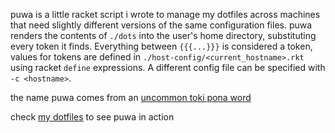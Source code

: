 puwa is a little racket script i wrote to manage my dotfiles across
machines that need slightly different versions of the same
configuration files. puwa renders the contents of `./dots` into the
user's home directory, substituting every token it finds. Everything
between `{{{...}}}` is considered a token, values for tokens are
defined in `./host-config/<current_hostname>.rkt` using racket
`define` expressions. A different config file can be specified with
`-c <hostname>`.

the name puwa comes from an [uncommon toki pona word](https://sona.pona.la/wiki/puwa)

check [my dotfiles](https://github.com/giuji/dots) to see puwa in action

